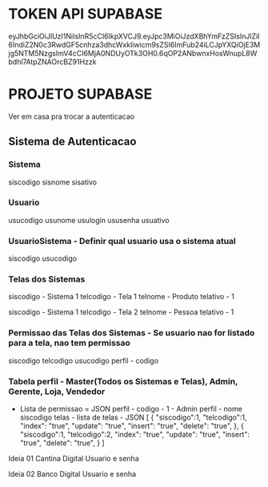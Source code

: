 # TOKEN API SUPABASE
eyJhbGciOiJIUzI1NiIsInR5cCI6IkpXVCJ9.eyJpc3MiOiJzdXBhYmFzZSIsInJlZiI6IndiZ2N0c3RwdGF5cnhza3dhcWxkIiwicm9sZSI6ImFub24iLCJpYXQiOjE3Mjg5NTM5NzgsImV4cCI6MjA0NDUyOTk3OH0.6qOP2ANbwnxHosWnupL8Wbdhl7AtpZNAOrcBZ91Hzzk

# PROJETO SUPABASE
Ver em casa pra trocar a autenticacao

## Sistema de Autenticacao
### Sistema
siscodigo
sisnome
sisativo

### Usuario
usucodigo
usunome
usulogin
ususenha
usuativo

### UsuarioSistema - Definir qual usuario usa o sistema atual
siscodigo
usucodigo

### Telas dos Sistemas
siscodigo   - Sistema 1
telcodigo   - Tela 1
telnome     - Produto
telativo    - 1

siscodigo   - Sistema 1
telcodigo   - Tela 2
telnome     - Pessoa
telativo    - 1

### Permissao das Telas dos Sistemas - Se usuario nao for listado para a tela, nao tem permissao
siscodigo
telcodigo
usucodigo
perfil - codigo

### Tabela perfil - Master(Todos os Sistemas e Telas), Admin, Gerente, Loja, Vendedor
* Lista de permissao = JSON
perfil - codigo - 1 - Admin
perfil - nome
siscodigo
telas - lista de telas - JSON
[ {
    "siscodigo":1,
    "telcodigo":1,
    "index": "true",
    "update": "true",
    "insert": "true",
    "delete": "true",
},
{
    "siscodigo":1,
    "telcodigo":2,
    "index": "true",
    "update": "true",
    "insert": "true",
    "delete": "true",
}
]

Ideia 01
Cantina Digital
Usuario e senha

Ideia 02
Banco Digital
Usuario e senha